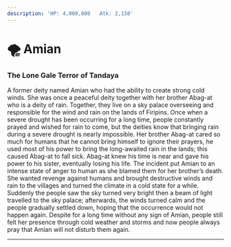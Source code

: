 ```yaml
---
description: 'HP: 4,000,000   Atk: 2,150'
---
```


# 🌪 Amian

### **The Lone Gale Terror of Tandaya**

A former deity named Amian who had the ability to create strong cold winds. She was once a peaceful deity together with her brother Abag-at who is a deity of rain. Together, they live on a sky palace overseeing and responsible for the wind and rain on the lands of Firipins. Once when a severe drought has been occurring for a long time, people constantly prayed and wished for rain to come, but the deities know that bringing rain during a severe drought is nearly impossible. Her brother Abag-at cared so much for humans that he cannot bring himself to ignore their prayers, he used most of his power to bring the long-awaited rain in the lands; this caused Abag-at to fall sick. Abag-at knew his time is near and gave his power to his sister, eventually losing his life. The incident put Amian to an intense state of anger to human as she blamed them for her brother’s death. She wanted revenge against humans and brought destructive winds and rain to the villages and turned the climate in a cold state for a while. Suddenly the people saw the sky turned very bright then a beam of light travelled to the sky palace; afterwards, the winds turned calm and the people gradually settled down, hoping that the occurrence would not happen again. Despite for a long time without any sign of Amian, people still felt her presence through cold weather and storms and now people always pray that Amian will not disturb them again.



****

